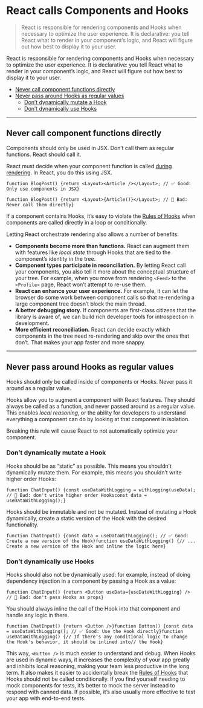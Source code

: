 # React calls Components and Hooks

> React is responsible for rendering components and Hooks when necessary to optimize the user experience. It is declarative: you tell React what to render in your component’s logic, and React will figure out how best to display it to your user.



React is responsible for rendering components and Hooks when necessary to optimize the user experience. It is declarative: you tell React what to render in your component’s logic, and React will figure out how best to display it to your user.

*   [Never call component functions directly](#never-call-component-functions-directly)
*   [Never pass around Hooks as regular values](#never-pass-around-hooks-as-regular-values)
    *   [Don’t dynamically mutate a Hook](#dont-dynamically-mutate-a-hook)
    *   [Don’t dynamically use Hooks](#dont-dynamically-use-hooks)

* * *

## Never call component functions directly[](#never-call-component-functions-directly "Link for Never call component functions directly")

Components should only be used in JSX. Don’t call them as regular functions. React should call it.

React must decide when your component function is called [during rendering](about:/reference/rules/components-and-hooks-must-be-pure#how-does-react-run-your-code). In React, you do this using JSX.

    function BlogPost() {return <Layout><Article /></Layout>; // ✅ Good: Only use components in JSX}

    function BlogPost() {return <Layout>{Article()}</Layout>; // 🔴 Bad: Never call them directly}

If a component contains Hooks, it’s easy to violate the [Rules of Hooks](/reference/rules/rules-of-hooks) when components are called directly in a loop or conditionally.

Letting React orchestrate rendering also allows a number of benefits:

*   **Components become more than functions.** React can augment them with features like _local state_ through Hooks that are tied to the component’s identity in the tree.
*   **Component types participate in reconciliation.** By letting React call your components, you also tell it more about the conceptual structure of your tree. For example, when you move from rendering `<Feed>` to the `<Profile>` page, React won’t attempt to re-use them.
*   **React can enhance your user experience.** For example, it can let the browser do some work between component calls so that re-rendering a large component tree doesn’t block the main thread.
*   **A better debugging story.** If components are first-class citizens that the library is aware of, we can build rich developer tools for introspection in development.
*   **More efficient reconciliation.** React can decide exactly which components in the tree need re-rendering and skip over the ones that don’t. That makes your app faster and more snappy.

* * *

## Never pass around Hooks as regular values[](#never-pass-around-hooks-as-regular-values "Link for Never pass around Hooks as regular values")

Hooks should only be called inside of components or Hooks. Never pass it around as a regular value.

Hooks allow you to augment a component with React features. They should always be called as a function, and never passed around as a regular value. This enables _local reasoning_, or the ability for developers to understand everything a component can do by looking at that component in isolation.

Breaking this rule will cause React to not automatically optimize your component.

### Don’t dynamically mutate a Hook[](#dont-dynamically-mutate-a-hook "Link for Don’t dynamically mutate a Hook")

Hooks should be as “static” as possible. This means you shouldn’t dynamically mutate them. For example, this means you shouldn’t write higher order Hooks:

    function ChatInput() {const useDataWithLogging = withLogging(useData); // 🔴 Bad: don't write higher order Hooksconst data = useDataWithLogging();}

Hooks should be immutable and not be mutated. Instead of mutating a Hook dynamically, create a static version of the Hook with the desired functionality.

    function ChatInput() {const data = useDataWithLogging(); // ✅ Good: Create a new version of the Hook}function useDataWithLogging() {// ... Create a new version of the Hook and inline the logic here}

### Don’t dynamically use Hooks[](#dont-dynamically-use-hooks "Link for Don’t dynamically use Hooks")

Hooks should also not be dynamically used: for example, instead of doing dependency injection in a component by passing a Hook as a value:

    function ChatInput() {return <Button useData={useDataWithLogging} /> // 🔴 Bad: don't pass Hooks as props}

You should always inline the call of the Hook into that component and handle any logic in there.

    function ChatInput() {return <Button />}function Button() {const data = useDataWithLogging(); // ✅ Good: Use the Hook directly}function useDataWithLogging() {// If there's any conditional logic to change the Hook's behavior, it should be inlined into// the Hook}

This way, `<Button />` is much easier to understand and debug. When Hooks are used in dynamic ways, it increases the complexity of your app greatly and inhibits local reasoning, making your team less productive in the long term. It also makes it easier to accidentally break the [Rules of Hooks](/reference/rules/rules-of-hooks) that Hooks should not be called conditionally. If you find yourself needing to mock components for tests, it’s better to mock the server instead to respond with canned data. If possible, it’s also usually more effective to test your app with end-to-end tests.

